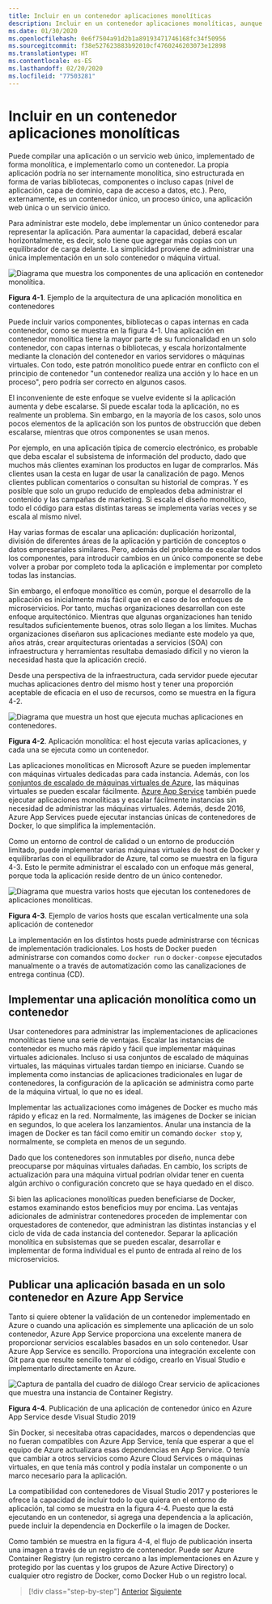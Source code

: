 ```yaml
---
title: Incluir en un contenedor aplicaciones monolíticas
description: Incluir en un contenedor aplicaciones monolíticas, aunque no obtenga todos los beneficios de la arquitectura de microservicios, tiene ventajas importantes de implementación que se pueden entregar inmediatamente.
ms.date: 01/30/2020
ms.openlocfilehash: 0e6f7504a91d2b1a89193471746168fc34f50956
ms.sourcegitcommit: f38e527623883b92010cf4760246203073e12898
ms.translationtype: HT
ms.contentlocale: es-ES
ms.lasthandoff: 02/20/2020
ms.locfileid: "77503281"
---
```

# <a name="containerizing-monolithic-applications"></a>Incluir en un contenedor aplicaciones monolíticas

Puede compilar una aplicación o un servicio web único, implementado de forma monolítica, e implementarlo como un contenedor. La propia aplicación podría no ser internamente monolítica, sino estructurada en forma de varias bibliotecas, componentes o incluso capas (nivel de aplicación, capa de dominio, capa de acceso a datos, etc.). Pero, externamente, es un contenedor único, un proceso único, una aplicación web única o un servicio único.

Para administrar este modelo, debe implementar un único contenedor para representar la aplicación. Para aumentar la capacidad, deberá escalar horizontalmente, es decir, solo tiene que agregar más copias con un equilibrador de carga delante. La simplicidad proviene de administrar una única implementación en un solo contenedor o máquina virtual.

![Diagrama que muestra los componentes de una aplicación en contenedor monolítica.](./media/containerize-monolithic-applications/monolithic-containerized-application.png)

**Figura 4-1**. Ejemplo de la arquitectura de una aplicación monolítica en contenedores

Puede incluir varios componentes, bibliotecas o capas internas en cada contenedor, como se muestra en la figura 4-1. Una aplicación en contenedor monolítica tiene la mayor parte de su funcionalidad en un solo contenedor, con capas internas o bibliotecas, y escala horizontalmente mediante la clonación del contenedor en varios servidores o máquinas virtuales. Con todo, este patrón monolítico puede entrar en conflicto con el principio de contenedor "un contenedor realiza una acción y lo hace en un proceso", pero podría ser correcto en algunos casos.

El inconveniente de este enfoque se vuelve evidente si la aplicación aumenta y debe escalarse. Si puede escalar toda la aplicación, no es realmente un problema. Sin embargo, en la mayoría de los casos, solo unos pocos elementos de la aplicación son los puntos de obstrucción que deben escalarse, mientras que otros componentes se usan menos.

Por ejemplo, en una aplicación típica de comercio electrónico, es probable que deba escalar el subsistema de información del producto, dado que muchos más clientes examinan los productos en lugar de comprarlos. Más clientes usan la cesta en lugar de usar la canalización de pago. Menos clientes publican comentarios o consultan su historial de compras. Y es posible que solo un grupo reducido de empleados deba administrar el contenido y las campañas de marketing. Si escala el diseño monolítico, todo el código para estas distintas tareas se implementa varias veces y se escala al mismo nivel.

Hay varias formas de escalar una aplicación: duplicación horizontal, división de diferentes áreas de la aplicación y partición de conceptos o datos empresariales similares. Pero, además del problema de escalar todos los componentes, para introducir cambios en un único componente se debe volver a probar por completo toda la aplicación e implementar por completo todas las instancias.

Sin embargo, el enfoque monolítico es común, porque el desarrollo de la aplicación es inicialmente más fácil que en el caso de los enfoques de microservicios. Por tanto, muchas organizaciones desarrollan con este enfoque arquitectónico. Mientras que algunas organizaciones han tenido resultados suficientemente buenos, otras solo llegan a los límites. Muchas organizaciones diseñaron sus aplicaciones mediante este modelo ya que, años atrás, crear arquitecturas orientadas a servicios (SOA) con infraestructura y herramientas resultaba demasiado difícil y no vieron la necesidad hasta que la aplicación creció.

Desde una perspectiva de la infraestructura, cada servidor puede ejecutar muchas aplicaciones dentro del mismo host y tener una proporción aceptable de eficacia en el uso de recursos, como se muestra en la figura 4-2.

![Diagrama que muestra un host que ejecuta muchas aplicaciones en contenedores.](./media/containerize-monolithic-applications/host-multiple-apps-containers.png)

**Figura 4-2**. Aplicación monolítica: el host ejecuta varias aplicaciones, y cada una se ejecuta como un contenedor.

Las aplicaciones monolíticas en Microsoft Azure se pueden implementar con máquinas virtuales dedicadas para cada instancia. Además, con los [conjuntos de escalado de máquinas virtuales de Azure](https://azure.microsoft.com/documentation/services/virtual-machine-scale-sets/), las máquinas virtuales se pueden escalar fácilmente. [Azure App Service](https://azure.microsoft.com/services/app-service/) también puede ejecutar aplicaciones monolíticas y escalar fácilmente instancias sin necesidad de administrar las máquinas virtuales. Además, desde 2016, Azure App Services puede ejecutar instancias únicas de contenedores de Docker, lo que simplifica la implementación.

Como un entorno de control de calidad o un entorno de producción limitado, puede implementar varias máquinas virtuales de host de Docker y equilibrarlas con el equilibrador de Azure, tal como se muestra en la figura 4-3. Esto le permite administrar el escalado con un enfoque más general, porque toda la aplicación reside dentro de un único contenedor.

![Diagrama que muestra varios hosts que ejecutan los contenedores de aplicaciones monolíticas.](./media/containerize-monolithic-applications/docker-infrastructure-monolithic-application.png)

**Figura 4-3**. Ejemplo de varios hosts que escalan verticalmente una sola aplicación de contenedor

La implementación en los distintos hosts puede administrarse con técnicas de implementación tradicionales. Los hosts de Docker pueden administrarse con comandos como `docker run` o `docker-compose` ejecutados manualmente o a través de automatización como las canalizaciones de entrega continua (CD).

## <a name="deploying-a-monolithic-application-as-a-container"></a>Implementar una aplicación monolítica como un contenedor

Usar contenedores para administrar las implementaciones de aplicaciones monolíticas tiene una serie de ventajas. Escalar las instancias de contenedor es mucho más rápido y fácil que implementar máquinas virtuales adicionales. Incluso si usa conjuntos de escalado de máquinas virtuales, las máquinas virtuales tardan tiempo en iniciarse. Cuando se implementa como instancias de aplicaciones tradicionales en lugar de contenedores, la configuración de la aplicación se administra como parte de la máquina virtual, lo que no es ideal.

Implementar las actualizaciones como imágenes de Docker es mucho más rápido y eficaz en la red. Normalmente, las imágenes de Docker se inician en segundos, lo que acelera los lanzamientos. Anular una instancia de la imagen de Docker es tan fácil como emitir un comando `docker stop` y, normalmente, se completa en menos de un segundo.

Dado que los contenedores son inmutables por diseño, nunca debe preocuparse por máquinas virtuales dañadas. En cambio, los scripts de actualización para una máquina virtual podrían olvidar tener en cuenta algún archivo o configuración concreto que se haya quedado en el disco.

Si bien las aplicaciones monolíticas pueden beneficiarse de Docker, estamos examinando estos beneficios muy por encima. Las ventajas adicionales de administrar contenedores proceden de implementar con orquestadores de contenedor, que administran las distintas instancias y el ciclo de vida de cada instancia del contenedor. Separar la aplicación monolítica en subsistemas que se pueden escalar, desarrollar e implementar de forma individual es el punto de entrada al reino de los microservicios.

## <a name="publishing-a-single-container-based-application-to-azure-app-service"></a>Publicar una aplicación basada en un solo contenedor en Azure App Service

Tanto si quiere obtener la validación de un contenedor implementado en Azure o cuando una aplicación es simplemente una aplicación de un solo contenedor, Azure App Service proporciona una excelente manera de proporcionar servicios escalables basados en un solo contenedor. Usar Azure App Service es sencillo. Proporciona una integración excelente con Git para que resulte sencillo tomar el código, crearlo en Visual Studio e implementarlo directamente en Azure.

![Captura de pantalla del cuadro de diálogo Crear servicio de aplicaciones que muestra una instancia de Container Registry.](./media/containerize-monolithic-applications/publish-azure-app-service-container.png)

**Figura 4-4**. Publicación de una aplicación de contenedor único en Azure App Service desde Visual Studio 2019

Sin Docker, si necesitaba otras capacidades, marcos o dependencias que no fueran compatibles con Azure App Service, tenía que esperar a que el equipo de Azure actualizara esas dependencias en App Service. O tenía que cambiar a otros servicios como Azure Cloud Services o máquinas virtuales, en que tenía más control y podía instalar un componente o un marco necesario para la aplicación.

La compatibilidad con contenedores de Visual Studio 2017 y posteriores le ofrece la capacidad de incluir todo lo que quiera en el entorno de aplicación, tal como se muestra en la figura 4-4. Puesto que la está ejecutando en un contenedor, si agrega una dependencia a la aplicación, puede incluir la dependencia en Dockerfile o la imagen de Docker.

Como también se muestra en la figura 4-4, el flujo de publicación inserta una imagen a través de un registro de contenedor. Puede ser Azure Container Registry (un registro cercano a las implementaciones en Azure y protegido por las cuentas y los grupos de Azure Active Directory) o cualquier otro registro de Docker, como Docker Hub o un registro local.

>[!div class="step-by-step"]
>[Anterior](index.md)
>[Siguiente](docker-application-state-data.md)
